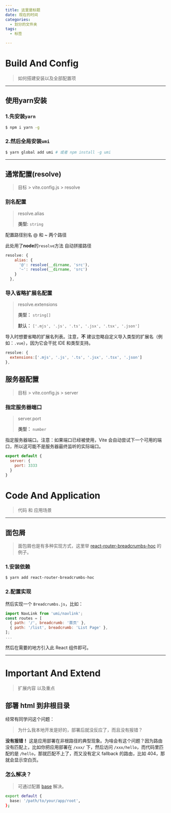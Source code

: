 ```yaml
---
title: 这里是标题
date: 现在的时间
categories:
  - 划分的文件夹
tags: 
  - 标签

---
```


# Build And Config

> 如何搭建安装以及全部配置项

---

## 使用yarn安装

### 1.先安装``yarn``

```bash
$ npm i yarn -g
```

### 2.然后全局安装`umi`

```bash
$ yarn global add umi # 或者 npm install -g umi
```

---

## 通常配置(resolve)

> 目标 > vite.config.js > resolve

### 别名配置

> resolve.alias
>
> **类型:**	``string``

配置路径别名 @ 和 ~ 两个路径

此处用了**node**的`resolve`方法 自动拼接路径

```js
resolve: {
    alias: {
      '@': resolve(__dirname, 'src'),
      '~': resolve(__dirname, 'src')
    }
  },
```

### 导入省略扩展名配置

>  resolve.extensions
>
> **类型：** `string[]`
>
> **默认：** `['.mjs', '.js', '.ts', '.jsx', '.tsx', '.json']`

导入时想要省略的扩展名列表。注意，**不** 建议忽略自定义导入类型的扩展名（例如：`.vue`），因为它会干扰 IDE 和类型支持。

```js
resolve: {
  extensions:['.mjs', '.js', '.ts', '.jsx', '.tsx', '.json']
},
```



## 服务器配置

> 目标 > vite.config.js > server

### 指定服务器端口

> server.port
>
> **类型：** `number`

指定服务器端口。注意：如果端口已经被使用，Vite 会自动尝试下一个可用的端口，所以这可能不是服务器最终监听的实际端口。

```js
export default {
  server: {
    port: 3333
  }
}
```



# Code And Application

> 代码 和 应用场景

---

## 面包屑

>  面包屑也是有多种实现方式，这里举 [react-router-breadcrumbs-hoc](https://github.com/icd2k3/react-router-breadcrumbs-hoc) 的例子。

### 1.安装依赖

```bash
$ yarn add react-router-breadcrumbs-hoc
```

### 2.配置实现

然后实现一个 `Breadcrumbs.js`，比如：

```js
import NavLink from 'umi/navlink';
const routes = [
  { path: '/', breadcrumb: '首页' },
  { path: '/list', breadcrumb: 'List Page' },
];
...
```

然后在需要的地方引入此 React 组件即可。

---

# Important And Extend

> 扩展内容 以及重点

## 部署 html 到非根目录

经常有同学问这个问题：

> 为什么我本地开发是好的，部署后就没反应了，而且没有报错？

**没有报错！** 这是应用部署在非根路径的典型现象。为啥会有这个问题？因为路由没有匹配上，比如你把应用部署在 `/xxx/` 下，然后访问 `/xxx/hello`，而代码里匹配的是 `/hello`，那就匹配不上了，而又没有定义 fallback 的路由，比如 404，那就会显示空白页。

### 怎么解决？

>  可通过配置 [base](https://v2.umijs.org/zh/config/#base) 解决。

```bash
export default {
  base: '/path/to/your/app/root',
};
```